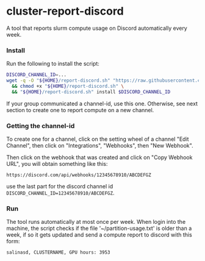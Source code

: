 # cluster-report-discord

A tool that reports slurm compute usage on Discord automatically every week.

### Install

Run the following to install the script:
```bash
DISCORD_CHANNEL_ID=...
wget -q -O "${HOME}/report-discord.sh" "https://raw.githubusercontent.com/OpenEuroLLM/cluster-report-discord/refs/heads/main/report-discord.sh" \
  && chmod +x "${HOME}/report-discord.sh" \
  && "${HOME}/report-discord.sh" install $DISCORD_CHANNEL_ID
```

If your group communicated a channel-id, use this one. 
Otherwise, see next section to create one to report compute on a new channel.

### Getting the channel-id


To create one for a channel, click on the setting wheel of a channel "Edit Channel", 
then click on "Integrations", "Webhooks", then "New Webhook".

Then click on the webhook that was created and click on "Copy Webhook URL", you will obtain something like this:

```
https://discord.com/api/webhooks/12345678910/ABCDEFGZ
```

use the last part for the discord channel id `DISCORD_CHANNEL_ID=12345678910/ABCDEFGZ`.

### Run

The tool runs automatically at most once per week. 
When login into the machine, the script checks if the file '~/partition-usage.txt' is older than 
a week, if so it gets updated and send a compute report to discord with this form:

```
salinasd, CLUSTERNAME, GPU hours: 3953
```
